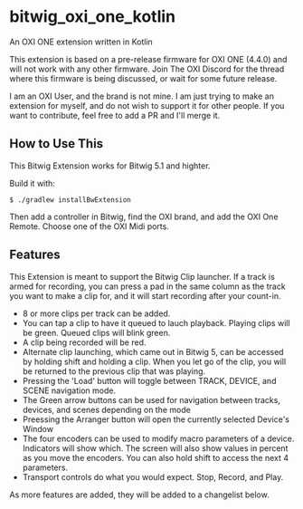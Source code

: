 # bitwig_oxi_one_kotlin
An OXI ONE extension written in Kotlin

This extension is based on a pre-release firmware for OXI ONE (4.4.0) and will not work with any other firmware. Join The OXI Discord for the thread where this firmware is being discussed, or wait for some future release.

I am an OXI User, and the brand is not mine. I am just trying to make an extension for myself, and do not wish to support it for other people. If you want to contribute, feel free to add a PR and I'll merge it.

## How to Use This

This Bitwig Extension works for Bitwig 5.1 and highter.

Build it with:

```
$ ./gradlew installBwExtension
```

Then add a controller in Bitwig, find the OXI brand, and add the OXI One Remote. Choose one of the OXI Midi ports.

## Features

This Extension is meant to support the Bitwig Clip launcher. If a track is armed for recording, you can press a pad in the same column as the track you want to make a clip for, and it will start recording after your count-in.

* 8 or more clips per track can be added.
* You can tap a clip to have it queued to lauch playback. Playing clips will be green. Queued clips will blink green.
* A clip being recorded will be red.
* Alternate clip launching, which came out in Bitwig 5, can be accessed by holding shift and holding a clip. When you let go of the clip, you will be returned to the previous clip that was playing.
* Pressing the 'Load' button will toggle between TRACK, DEVICE, and SCENE navigation mode.
* The Green arrow buttons can be used for navigation between tracks, devices, and scenes depending on the mode
* Preessing the Arranger button will open the currently selected Device's Window
* The four encoders can be used to modify macro parameters of a device. Indicators will show which. The screen will also show values in percent as you move the encoders. You can also hold shift to access the next 4 parameters.
* Transport controls do what you would expect. Stop, Record, and Play.

As more features are added, they will be added to a changelist below.

